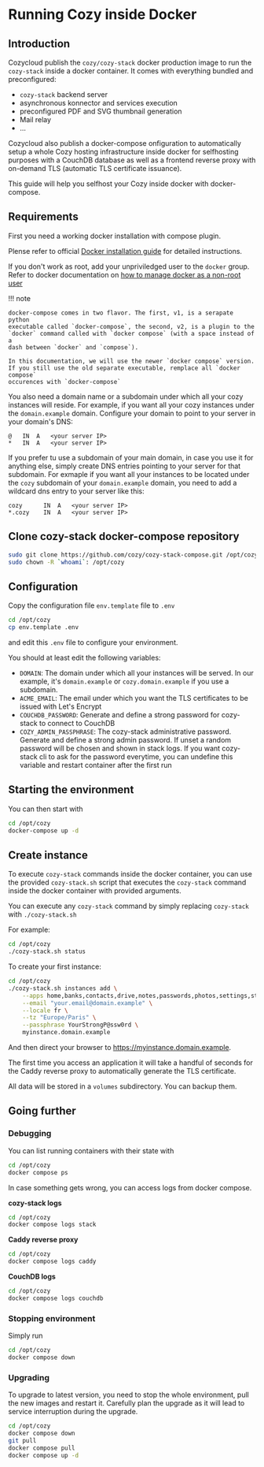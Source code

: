 # Running Cozy inside Docker

## Introduction

Cozycloud publish the `cozy/cozy-stack` docker production image to run the
`cozy-stack` inside a docker container. It comes with everything bundled and
preconfigured:

- `cozy-stack` backend server
- asynchronous konnector and services execution
- preconfigured PDF and SVG thumbnail generation
- Mail relay
- ...

Cozycloud also publish a docker-compose onfiguration to automatically
setup a whole Cozy hosting infrastructure inside docker for selfhosting
purposes with a CouchDB database as well as a frontend reverse proxy with
on-demand TLS (automatic TLS certificate issuance).

This guide will help you selfhost your Cozy inside docker with docker-compose.

## Requirements

First you need a working docker installation with compose plugin.

Plense refer to official [Docker installation guide](https://docs.docker.com/engine/install/) for detailed instructions.

If you don't work as root, add your unpriviledged user to the `docker` group.
Refer to docker documentation on
[how to manage docker as a non-root user](https://docs.docker.com/engine/install/linux-postinstall/#manage-docker-as-a-non-root-user)

!!! note

    docker-compose comes in two flavor. The first, v1, is a serapate python
    executable called `docker-compose`, the second, v2, is a plugin to the
    `docker` command called with `docker compose` (with a space instead of a
    dash between `docker` and `compose`).

    In this documentation, we will use the newer `docker compose` version.
    If you still use the old separate executable, remplace all `docker compose`
    occurences with `docker-compose`

You also need a domain name or a subdomain under which all your cozy instances
will reside. For example, if you want all your cozy instances under the
`domain.example` domain. Configure your domain to point to your server in your
domain's DNS:

```dns
@   IN  A   <your server IP>
*   IN  A   <your server IP>
```

If you prefer tu use a subdomain of your main domain, in case you use it for
anything else, simply create DNS entries pointing to your server for that
subdomain. For exmaple if you want all your instances to be located under
the `cozy` subdomain of your `domain.example` domain, you need to add a
wildcard dns entry to your server like this:

```dns
cozy      IN  A   <your server IP>
*.cozy    IN  A   <your server IP>
```

## Clone cozy-stack docker-compose repository

```bash
sudo git clone https://github.com/cozy/cozy-stack-compose.git /opt/cozy
sudo chown -R `whoami`: /opt/cozy
```

## Configuration

Copy the configuration file `env.template` file to `.env`

```bash
cd /opt/cozy
cp env.template .env
```

and edit this `.env` file to configure your environment.

You should at least edit the following variables:

- `DOMAIN`: The domain under which all your instances will be served.
  In our example, it's `domain.example` or `cozy.domain.example` if you use
  a subdomain.
- `ACME_EMAIL`: The email under which you want the TLS certificates to be
  issued with Let's Encrypt
- `COUCHDB_PASSWORD`: Generate and define a strong password for cozy-stack to
  connect to CouchDB
- `COZY_ADMIN_PASSPHRASE`: The cozy-stack administrative password. Generate
  and define a strong admin password. If unset a random password will be chosen
  and shown in stack logs. If you want cozy-stack cli to ask for the password
  everytime, you can undefine this variable and restart container after the
  first run

## Starting the environment

You can then start with

```bash
cd /opt/cozy
docker-compose up -d
```

## Create instance

To execute `cozy-stack` commands inside the docker container, you can use the
provided `cozy-stack.sh` script that executes the `cozy-stack` command inside
the docker container with provided arguments.

You can execute any `cozy-stack` command by simply replacing `cozy-stack` with
`./cozy-stack.sh`

For example:

```bash
cd /opt/cozy
./cozy-stack.sh status
```

To create your first instance:

```bash
cd /opt/cozy
./cozy-stack.sh instances add \
    --apps home,banks,contacts,drive,notes,passwords,photos,settings,store \
    --email "your.email@domain.example" \
    --locale fr \
    --tz "Europe/Paris" \
    --passphrase YourStrongP@ssw0rd \
    myinstance.domain.example
```

And then direct your browser to <https://myinstance.domain.example>.

The first time you access an application it will take a handful of seconds for
the Caddy reverse proxy to automatically generate the TLS certificate.

All data will be stored in a `volumes` subdirectory. You can backup them.

## Going further

### Debugging

You can list running containers with their state with

```bash
cd /opt/cozy
docker compose ps
```

In case something gets wrong, you can access logs from docker compose.

**cozy-stack logs**

```bash
cd /opt/cozy
docker compose logs stack
```

**Caddy reverse proxy**

```bash
cd /opt/cozy
docker compose logs caddy
```

**CouchDB logs**

```bash
cd /opt/cozy
docker compose logs couchdb
```

### Stopping environment

Simply run

```bash
cd /opt/cozy
docker compose down
```

### Upgrading

To upgrade to latest version, you need to stop the whole environment, pull the
new images and restart it. Carefully plan the upgrade as it will lead to
service interruption during the upgrade.

```bash
cd /opt/cozy
docker compose down
git pull
docker compose pull
docker compose up -d
```
